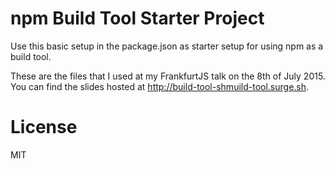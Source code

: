 # npm Build Tool Starter Project

Use this basic setup in the package.json as starter setup for using npm as a build tool.

These are the files that I used at my FrankfurtJS talk on the 8th of July 2015. You can find the slides hosted at http://build-tool-shmuild-tool.surge.sh.

# License

MIT
